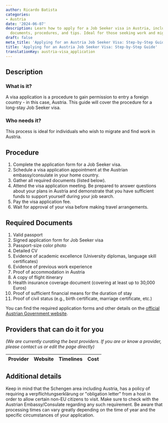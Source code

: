 ```yaml
---
author: Ricardo Batista
categories:
- Austria
date: '2024-06-07'
description: Learn how to apply for a Job Seeker visa in Austria, including required
  documents, procedures, and tips. Ideal for those seeking work and migration in Austria.
draft: false
meta_title: 'Applying for an Austria Job Seeker Visa: Step-by-Step Guide'
title: 'Applying for an Austria Job Seeker Visa: Step-by-Step Guide'
translationKey: austria-visa_application
---
```



## Description
### What is it?
A visa application is a procedure to gain permission to entry a foreign country - in this case, Austria. This guide will cover the procedure for a long-stay Job Seeker visa.

### Who needs it?
This process is ideal for individuals who wish to migrate and find work in Austria. 

## Procedure
1. Complete the application form for a Job Seeker visa. 
2. Schedule a visa application appointment at the Austrian embassy/consulate in your home country.
3. Gather all required documents (listed below).
4. Attend the visa application meeting. Be prepared to answer questions about your plans in Austria and demonstrate that you have sufficient funds to support yourself during your job search.
5. Pay the visa application fee.
6. Wait for approval of your visa before making travel arrangements.

## Required Documents
1. Valid passport
2. Signed application form for Job Seeker visa
3. Passport-size color photo
4. Detailed CV
5. Evidence of academic excellence (University diplomas, language skill certificates)
6. Evidence of previous work experience
7. Proof of accommodation in Austria
8. A copy of flight itinerary 
9. Health insurance coverage document (covering at least up to 30,000 Euros)
10. Proof of sufficient financial means for the duration of stay
11. Proof of civil status (e.g., birth certificate, marriage certificate, etc.)

You can find the required application forms and other details on the [official Austrian Government website](https://www.bmeia.gv.at/en/travel-stay/entry-and-residence-in-austria/entry-and-visa/visa/).

## Providers that can do it for you

_(We are currently curating the best providers. If you are or know a provider, please contact us or edit the page directly)_

| Provider        |     Website     |     Timelines    |       Cost      |
| --------------- | --------------- |  :-------------: | :-------------: |

## Additional details
Keep in mind that the Schengen area including Austria, has a policy of requiring a verpflichtungserklärung or "obligation letter" from a host in order to allow certain non-EU citizens to visit. Make sure to check with the Austrian Embassy/Consulate regarding any such requirement. Be aware that processing times can vary greatly depending on the time of year and the specific circumstances of your application.

